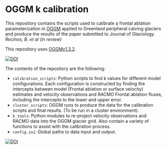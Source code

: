 # OGGM k calibration

This repository contains the scripts used to calibrate a frontal ablation parameterization in [OGGM](https://docs.oggm.org/en/latest/) applied to Greenland peripheral calving glaciers and produce the results of the paper submitted to Journal of Glaciology. *Recinos, B. et al (in review)*

This repository uses [OGGMv1.3.2](https://github.com/OGGM/oggm/releases/tag/v1.3.2). 

[![DOI](https://zenodo.org/badge/DOI/10.5281/zenodo.4588404.svg)](https://doi.org/10.5281/zenodo.4588404)

The contents of the repository are the following:

- `calibration_scripts`: Python scripts to find k values for different model configurations. Each configuration is constructed by finding the intercepts between model (Frontal ablation or surface velocity) estimates and velocity observations and RACMO Frontal ablation fluxes, including the intercepts to the lower and upper error. 
- `cluster_scripts`: OGGM runs to produce the data for the calibration scripts and final results. (To be run in a cluster environment).
- `k_tools`: Python modules to re-project velocity observations and RACMO data into the OGGM glacier grid. Also contain a variety of functions to assist with the calibration process.
- `config.ini`: Global paths to data input and output. 

[![DOI](https://zenodo.org/badge/249556625.svg)](https://zenodo.org/badge/latestdoi/249556625)



